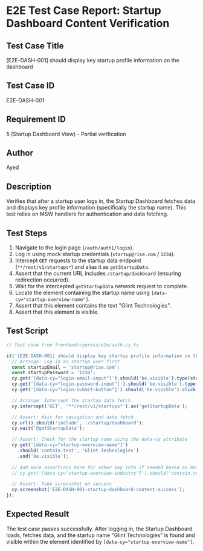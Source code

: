 # E2E Test Case Report: Startup Dashboard Content Verification

## Test Case Title
[E2E-DASH-001] should display key startup profile information on the dashboard

## Test Case ID
E2E-DASH-001

## Requirement ID
5 (Startup Dashboard View) - Partial verification

## Author
Ayed

## Description
Verifies that after a startup user logs in, the Startup Dashboard fetches data and displays key profile information (specifically the startup name). This test relies on MSW handlers for authentication and data fetching.

## Test Steps
1.  Navigate to the login page (`/auth/auth1/login`).
2.  Log in using mock startup credentials (`startup@rise.com` / `1234`).
3.  Intercept `GET` requests to the startup data endpoint (`**/rest/v1/startups*`) and alias it as `getStartupData`.
4.  Assert that the current URL includes `/startup/dashboard` (ensuring redirection occurred).
5.  Wait for the intercepted `getStartupData` network request to complete.
6.  Locate the element containing the startup name using `[data-cy="startup-overview-name"]`.
7.  Assert that this element contains the text "Glint Technologies".
8.  Assert that this element is visible.

## Test Script
```typescript
// Test case from frontend/cypress/e2e/auth.cy.ts

it('[E2E-DASH-001] should display key startup profile information on the dashboard', () => {
  // Arrange: Log in as startup user first
  const startupEmail = 'startup@rise.com'; 
  const startupPassword = '1234'; 
  cy.get('[data-cy="login-email-input"]').should('be.visible').type(startupEmail);
  cy.get('[data-cy="login-password-input"]').should('be.visible').type(startupPassword);
  cy.get('[data-cy="login-submit-button"]').should('be.visible').click();

  // Arrange: Intercept the startup data fetch 
  cy.intercept('GET', '**/rest/v1/startups*').as('getStartupData'); 

  // Assert: Wait for navigation and data fetch
  cy.url().should('include', '/startup/dashboard');
  cy.wait('@getStartupData');

  // Assert: Check for the startup name using the data-cy attribute
  cy.get('[data-cy="startup-overview-name"]')
    .should('contain.text', 'Glint Technologies') 
    .and('be.visible'); 
    
  // Add more assertions here for other key info if needed based on Requirement 5 clarification
  // cy.get('[data-cy="startup-overview-industry"]').should('contain.text', 'Fintech'); // Example

  // Assert: Take screenshot on success
  cy.screenshot('E2E-DASH-001-startup-dashboard-content-success');
});
```

## Expected Result
The test case passes successfully. After logging in, the Startup Dashboard loads, fetches data, and the startup name "Glint Technologies" is found and visible within the element identified by `[data-cy="startup-overview-name"]`. 